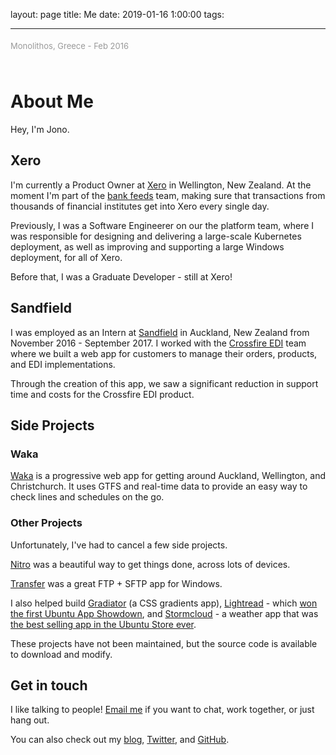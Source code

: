layout: page
title: Me
date: 2019-01-16 1:00:00
tags:

---

<div class="mainimg">
![A photo of Jono](/me/me.jpg)
<span>Monolithos, Greece - Feb 2016</span>
</div>

# About Me

Hey, I'm Jono.

## Xero

I'm currently a Product Owner at [Xero](https://www.xero.com) in Wellington, New Zealand. At the moment I'm part of the [bank feeds](https://www.xero.com/features-and-tools/accounting-software/bank-connections/) team, making sure that transactions from thousands of financial institutes get into Xero every single day.

Previously, I was a Software Engineerer on our the platform team, where I was responsible for designing and delivering a large-scale Kubernetes deployment, as well as improving and supporting a large Windows deployment, for all of Xero.

Before that, I was a Graduate Developer - still at Xero!

## Sandfield

I was employed as an Intern at [Sandfield](https://www.sandfield.co.nz) in Auckland, New Zealand from November 2016 - September 2017. I worked with the [Crossfire EDI](http://crossfireedi.com/) team where we built a web app for customers to manage their orders, products, and EDI implementations.

Through the creation of this app, we saw a significant reduction in support time and costs for the Crossfire EDI product.

## Side Projects

### Waka

[Waka](https://waka.app) is a progressive web app for getting around Auckland, Wellington, and Christchurch. It uses GTFS and real-time data to provide an easy way to check lines and schedules on the go.

### Other Projects

Unfortunately, I've had to cancel a few side projects.

[Nitro](https://github.com/nitrotasks/nitro) was a beautiful way to get things done, across lots of devices.

[Transfer](https://dymajo.com/transfer) was a great FTP + SFTP app for Windows.

I also helped build [Gradiator](https://launchpad.net/gradiator) (a CSS gradients app), [Lightread](https://github.com/stayradiated/LightRead) - which [won the first Ubuntu App Showdown](http://www.omgubuntu.co.uk/2012/08/ubuntu-app-showdown-winners-announced), and [Stormcloud](https://github.com/consindo/stormcloud) - a weather app that was [the best selling app in the Ubuntu Store ever](http://www.omgubuntu.co.uk/tag/stormcloud).

These projects have not been maintained, but the source code is available to download and modify.

## Get in touch

I like talking to people! [Email me](mailto:jono@jonocooper.com) if you want to chat, work together, or just hang out.

You can also check out my [blog](/archives), [Twitter](https://twitter.com/consindo), and [GitHub](https://github.com/consindo).

<style>
.article-entry {
  max-width: 600px;
  margin: 0 auto;
  font-size: 20px;
  padding-right: 600px;
  padding-left: 25px;
  padding-top: 100px;
  padding-bottom: 75px;
  line-height: 1.58;
}
.article-entry h1 {
  letter-spacing: -1px;
}
.article-entry h2 {
  font-weight: normal;
  letter-spacing: -1px;
}
.article-entry a {
  color: #0084ff;
  text-decoration: none;
}  
.article-entry a:hover {
  text-decoration: underline;
}
.mainimg {
  max-width: 500px;
  position: fixed;
  bottom: 0;
  left: 50%;
  font-size: 0;
  right: 0;
  top: 60px;
  padding-left: 75px;
  padding-top: 50px;
}
.mainimg img {
  max-width: 100%;
  max-height: 100%;
  max-height: calc(100% - 75px);
}
.mainimg span {
  font-size: 13px;
  display: inline-block;
  padding-top: 5px;
  color: #999;
}
@media (max-width: 1225px) {
  .article-entry {
    padding-right: 25px;
  }
  .mainimg {
    position: static;
    padding-top: 0;
    padding-bottom: 25px;
    padding-left: 0;
    max-width: 600px;
  } 
}
@media (max-width: 600px) {
  .article-entry {
    padding-top: 80px;
    font-size: 18px;
  }
  .mainimg {
    padding-bottom: 0;
  }
}
@media (max-width: 450px) {
  .article-entry {
    font-size: 16px;
  }
}
</style>
